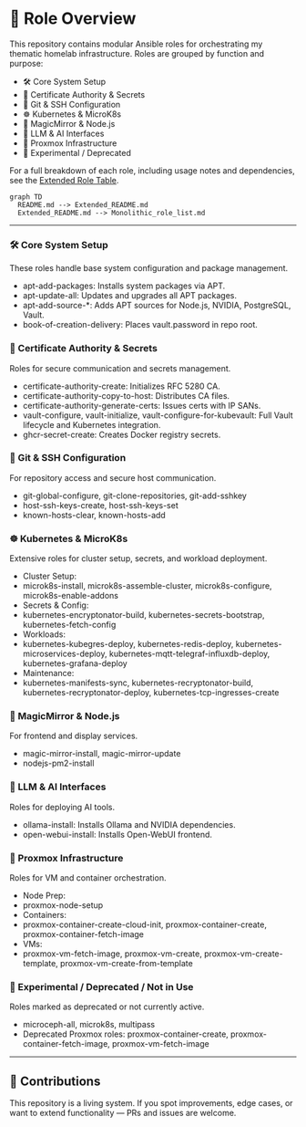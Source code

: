 # 🧩 Role Overview

This repository contains modular Ansible roles for orchestrating my thematic homelab infrastructure. Roles are grouped by function and purpose:

- 🛠️ Core System Setup
- 🔐 Certificate Authority & Secrets
- 🧬 Git & SSH Configuration
- ☸️ Kubernetes & MicroK8s
- 🧙 MagicMirror & Node.js
- 🧠 LLM & AI Interfaces
- 🧱 Proxmox Infrastructure
- 🧪 Experimental / Deprecated

For a full breakdown of each role, including usage notes and dependencies, see the [Extended Role Table](./Extended_README.md).

```mermaid
graph TD
  README.md --> Extended_README.md
  Extended_README.md --> Monolithic_role_list.md
```

---

### 🛠️ Core System Setup
These roles handle base system configuration and package management.
- apt-add-packages: Installs system packages via APT.
- apt-update-all: Updates and upgrades all APT packages.
- apt-add-source-*: Adds APT sources for Node.js, NVIDIA, PostgreSQL, Vault.
- book-of-creation-delivery: Places vault.password in repo root.

### 🔐 Certificate Authority & Secrets
Roles for secure communication and secrets management.
- certificate-authority-create: Initializes RFC 5280 CA.
- certificate-authority-copy-to-host: Distributes CA files.
- certificate-authority-generate-certs: Issues certs with IP SANs.
- vault-configure, vault-initialize, vault-configure-for-kubevault: Full Vault lifecycle and Kubernetes integration.
- ghcr-secret-create: Creates Docker registry secrets.

### 🧬 Git & SSH Configuration
For repository access and secure host communication.
- git-global-configure, git-clone-repositories, git-add-sshkey
- host-ssh-keys-create, host-ssh-keys-set
- known-hosts-clear, known-hosts-add

### ☸️ Kubernetes & MicroK8s
Extensive roles for cluster setup, secrets, and workload deployment.
- Cluster Setup:
- microk8s-install, microk8s-assemble-cluster, microk8s-configure, microk8s-enable-addons
- Secrets & Config:
- kubernetes-encryptonator-build, kubernetes-secrets-bootstrap, kubernetes-fetch-config
- Workloads:
- kubernetes-kubegres-deploy, kubernetes-redis-deploy, kubernetes-microservices-deploy, kubernetes-mqtt-telegraf-influxdb-deploy, kubernetes-grafana-deploy
- Maintenance:
- kubernetes-manifests-sync, kubernetes-recryptonator-build, kubernetes-recryptonator-deploy, kubernetes-tcp-ingresses-create

### 🧙 MagicMirror & Node.js
For frontend and display services.
- magic-mirror-install, magic-mirror-update
- nodejs-pm2-install

### 🧠 LLM & AI Interfaces
Roles for deploying AI tools.
- ollama-install: Installs Ollama and NVIDIA dependencies.
- open-webui-install: Installs Open-WebUI frontend.

### 🧱 Proxmox Infrastructure
Roles for VM and container orchestration.
- Node Prep:
- proxmox-node-setup
- Containers:
- proxmox-container-create-cloud-init, proxmox-container-create, proxmox-container-fetch-image
- VMs:
- proxmox-vm-fetch-image, proxmox-vm-create, proxmox-vm-create-template, proxmox-vm-create-from-template

### 🧪 Experimental / Deprecated / Not in Use
Roles marked as deprecated or not currently active.
- microceph-all, microk8s, multipass
- Deprecated Proxmox roles: proxmox-container-create, proxmox-container-fetch-image, proxmox-vm-fetch-image

---

## 🤝 Contributions

This repository is a living system. If you spot improvements, edge cases, or want to extend functionality — PRs and issues are welcome.
